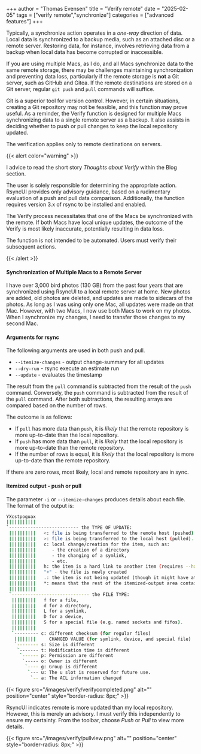 +++
author = "Thomas Evensen"
title = "Verify remote"
date = "2025-02-05"
tags = ["verify remote","synchronize"]
categories = ["advanced features"]
+++

Typically, a synchronize action operates in a *one-way* direction of data. Local data is synchronized to a backup media, such as an attached disc or a remote server. Restoring data, for instance, involves retrieving data from a backup when local data has become corrupted or inaccessible.  

If you are using multiple Macs, as I do, and all Macs synchronize data to the same remote storage, there may be challenges maintaining synchronization
and preventing data loss, particularly if the remote storage is **not** a Git server, such as GitHub and Gitea. If the remote destinations are stored on a Git server, regular `git push` and `pull` commands will suffice. 

Git is a superior tool for version control. However, in certain situations, creating a Git repository may not be feasible, and this function may prove useful. As a reminder, the Verify function is designed for multiple Macs synchronizing data to a single remote server as a backup. It also assists in deciding whether to push or pull changes to keep the local repository updated.

The verification applies only to remote destinations on servers.

{{< alert color="warning" >}}

I advice to read the short story *Thoughts about Verify* within the Blog section. 

The user is solely responsible for determining the appropriate action. RsyncUI provides only advisory guidance, based on a rudimentary evaluation of a push and pull data comparison. Additionally, the function requires version 3.x of rsync to be installed and enabled.

The Verify process necessitates that one of the Macs be synchronized with the remote. If both Macs have local unique updates, the outcome of the Verify is most likely inaccurate, potentially resulting in data loss.

The function is not intended to be automated. Users must verify their subsequent actions. 

{{< /alert >}}

#### Synchronization of Multiple Macs to a Remote Server

I have over 3,000 bird photos (130 GB) from the past four years that are synchronized using RsyncUI to a local remote server at home.
New photos are added, old photos are deleted, and updates are made to sidecars of the photos.  As long as I was using only one Mac,
all updates were made on that Mac. However, with two Macs, I now use both Macs to work on my photos.
When I synchronize my changes, I need to transfer those changes to my second Mac.

#### Arguments for rsync

The following arguments are used in both push and pull.

- `--itemize-changes` - output change-summary for all updates
- `--dry-run` - rsync execute an estimate run
- `--update` - evaluates the timestamp

The result from the `pull` command is subtracted from the result of the `push` command. Conversely, the `push` command is subtracted
from the result of the `pull` command. After both subtractions, the resulting arrays are compared based on the number of rows.

The outcome is as follows:

- If `pull` has more data than `push`, it is *likely* that the remote repository is more up-to-date than the local repository.
- If `push` has more data than `pull`, it is *likely* that the local repository is more up-to-date than the remote repository.
- If the number of rows is equal, it is *likely* that the local repository is more up-to-date than the remote repository.

If there are zero rows, most likely, local  and remote repository are in sync. 

#### Itemized output - push or pull

The parameter `-i` or `--itemize-changes` produces details about each file. The format of the output is:

```bash
YXcstpoguax
|||||||||||
`-------------------------- the TYPE OF UPDATE:
 ||||||||||   <: file is being transferred to the remote host (pushed).
 ||||||||||   >: file is being transferred to the local host (pulled).
 ||||||||||   c: local change/creation for the item, such as:
 ||||||||||      - the creation of a directory
 ||||||||||      - the changing of a symlink,
 ||||||||||      - etc.
 ||||||||||   h: the item is a hard link to another item (requires --hard-links).
 ||||||||||   "+" - the file is newly created
 ||||||||||   .: the item is not being updated (though it might have attributes that are being modified).
 ||||||||||   *: means that the rest of the itemized-output area contains a message (e.g. "deleting").
 ||||||||||
 `----------------------------- the FILE TYPE:
  |||||||||   f for a file,
  |||||||||   d for a directory,
  |||||||||   L for a symlink,
  |||||||||   D for a device,
  |||||||||   S for a special file (e.g. named sockets and fifos).
  |||||||||
  `--------- c: different checksum (for regular files)
   ||||||||     CHANGED VALUE (for symlink, device, and special file)
   `-------- s: Size is different
    `------- t: Modification time is different
     `------ p: Permission are different
      `----- o: Owner is different
       `---- g: Group is different
        `--- u: The u slot is reserved for future use.
         `-- a: The ACL information changed
```

{{< figure src="/images/verify/verifycompleted.png" alt="" position="center" style="border-radius: 8px;" >}}

RsyncUI indicates  remote is more updated than my local repository. However, this is merely an advisory. I must verify this independently to ensure my certainty. From the toolbar, choose  *Push* or *Pull* to view  more details.

{{< figure src="/images/verify/pullview.png" alt="" position="center" style="border-radius: 8px;" >}}
